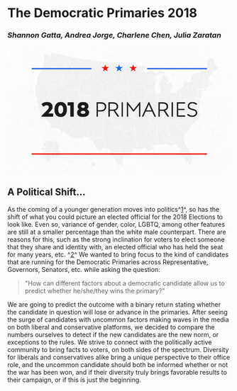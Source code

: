 # The Democratic Primaries 2018
### _Shannon Gatta, Andrea Jorge, Charlene  Chen, Julia Zaratan_

![primaries](2018-primaries.jpg)

## A Political Shift...

As the coming of a younger generation moves into politics^[1](https://fivethirtyeight.com/features/democrats-primaries-candidates-demographics/)^, so has the shift of what you could picture an elected official for the 2018 Elections to look like. Even so, variance of gender, color, LGBTQ, among other features are still at a smaller percentage than the white male counterpart. There are reasons for this, such as the strong inclination for voters to elect someone that they share and identity with, an elected official who has held the seat for many years, etc. ^[2](https://www.vox.com/polyarchy/2016/8/30/12697920/race-dividing-american-politics)^ We wanted to bring focus to the kind of candidates that are running for the Democratic Primaries across Representative, Governors, Senators, etc. while asking the question:

> "How can different factors about a democratic candidate allow us to predict whether he/she/they wins the primary?"

We are going to predict the outcome with a binary return stating whether the candidate in question will lose or advance in the primaries. After seeing the surge of candidates with uncommon factors making waves in the media on both liberal and conservative platforms, we decided to compare the numbers ourselves to detect if the new candidates are the new norm, or exceptions to the rules. We strive to connect with the politically active community to bring facts to voters, on both sides of the spectrum. Diversity for liberals and conservatives alike bring a unique perspective to their office role, and the uncommon candidate should both be informed whether or not the war has been won, and if their diversity truly brings favorable results to their campaign, or if this is just the beginning.
